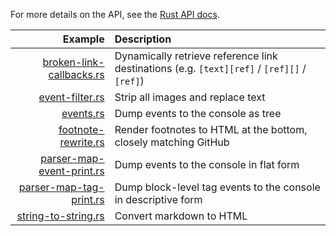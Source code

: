 For more details on the API, see the [Rust API docs](https://docs.rs/pulldown-cmark/).

Example | Description
-------:|:-----------
[broken-link-callbacks.rs](broken-link-callbacks.md) | Dynamically retrieve reference link destinations (e.g. `[text][ref]` / `[ref][]` / `[ref]`)
[event-filter.rs](event-filter.md) | Strip all images and replace text
[events.rs](events.md) | Dump events to the console as tree
[footnote-rewrite.rs](footnote-rewrite.md) | Render footnotes to HTML at the bottom, closely matching GitHub
[parser-map-event-print.rs](parser-map-event-print.md) | Dump events to the console in flat form
[parser-map-tag-print.rs](parser-map-tag-print.md) | Dump block-level tag events to the console in descriptive form
[string-to-string.rs](string-to-string.md) | Convert markdown to HTML
